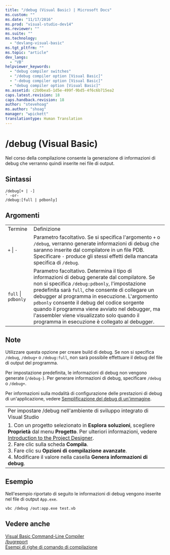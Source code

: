 ```yaml
---
title: "/debug (Visual Basic) | Microsoft Docs"
ms.custom: ""
ms.date: "11/17/2016"
ms.prod: "visual-studio-dev14"
ms.reviewer: ""
ms.suite: ""
ms.technology: 
  - "devlang-visual-basic"
ms.tgt_pltfrm: ""
ms.topic: "article"
dev_langs: 
  - "VB"
helpviewer_keywords: 
  - "debug compiler switches"
  - "/debug compiler option [Visual Basic]"
  - "-debug compiler option [Visual Basic]"
  - "debug compiler option [Visual Basic]"
ms.assetid: c2b0bea5-1d5e-499f-9bd5-4f6c6b715ea2
caps.latest.revision: 18
caps.handback.revision: 18
author: "stevehoag"
ms.author: "shoag"
manager: "wpickett"
translationtype: Human Translation
---
```

# /debug (Visual Basic)
Nel corso della compilazione consente la generazione di informazioni di debug che verranno quindi inserite nei file di output.  
  
## Sintassi  
  
```  
/debug[+ | -]  
' -or-  
/debug:[full | pdbonly]  
```  
  
## Argomenti  
  
|||  
|-|-|  
|Termine|Definizione|  
|`+`  &#124; `-`|Parametro facoltativo.  Se si specifica l'argomento `+` o `/debug`, verranno generate informazioni di debug che saranno inserite dal compilatore in un file PDB.  Specificare `-` produce gli stessi effetti della mancata specifica di `/debug`.|  
|`full`  &#124; `pdbonly`|Parametro facoltativo.  Determina il tipo di informazioni di debug generate dal compilatore.  Se non si specifica `/debug:pdbonly`, l'impostazione predefinita sarà `full`, che consente di collegare un debugger al programma in esecuzione.  L'argomento `pdbonly` consente il debug del codice sorgente quando il programma viene avviato nel debugger, ma l'assembler viene visualizzato solo quando il programma in esecuzione è collegato al debugger.|  
  
## Note  
 Utilizzare questa opzione per creare build di debug.  Se non si specifica `/debug`, `/debug+` o `/debug:full`, non sarà possibile effettuare il debug del file di output del programma.  
  
 Per impostazione predefinita, le informazioni di debug non vengono generate \(`/debug-`\).  Per generare informazioni di debug, specificare `/debug` o `/debug+`.  
  
 Per informazioni sulla modalità di configurazione delle prestazioni di debug di un'applicazione, vedere [Semplificazione del debug di un'immagine](../Topic/Making%20an%20Image%20Easier%20to%20Debug.md).  
  
||  
|-|  
|Per impostare \/debug nell'ambiente di sviluppo integrato di Visual Studio|  
|1.  Con un progetto selezionato in **Esplora soluzioni**, scegliere **Proprietà** dal menu **Progetto**.  Per ulteriori informazioni, vedere [Introduction to the Project Designer](http://msdn.microsoft.com/it-it/898dd854-c98d-430c-ba1b-a913ce3c73d7).<br />2.  Fare clic sulla scheda **Compila**.<br />3.  Fare clic su **Opzioni di compilazione avanzate**.<br />4.  Modificare il valore nella casella **Genera informazioni di debug**.|  
  
## Esempio  
 Nell'esempio riportato di seguito le informazioni di debug vengono inserite nel file di output `App.exe`.  
  
```  
vbc /debug /out:app.exe test.vb  
```  
  
## Vedere anche  
 [Visual Basic Command\-Line Compiler](../../../visual-basic/reference/command-line-compiler/index.md)   
 [\/bugreport](../../../visual-basic/reference/command-line-compiler/bugreport.md)   
 [Esempi di righe di comando di compilazione](../../../visual-basic/reference/command-line-compiler/sample-compilation-command-lines.md)